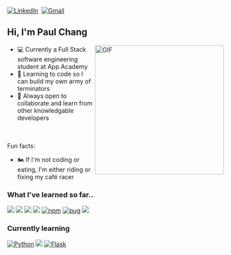 <p>
<a href="https://www.linkedin.com/in/pchang1216/"><img src="https://img.shields.io/badge/linkedin-%230077B5.svg?&style=for-the-badge&logo=linkedin&logoColor=white" alt="LinkedIn" /></a>&nbsp;
<a href="mailto:joonyc88@gmail.com?subject=GitHub"><img src="https://img.shields.io/badge/gmail-%23D14836.svg?&style=for-the-badge&logo=gmail&logoColor=white" alt="Gmail"/></a>&nbsp;
</p>

## Hi, I'm Paul Chang

<img align="right" alt="GIF" src="https://media.giphy.com/media/3oz8xwsGcaZWWB8KyY/giphy.gif" height="300" />

- 💻 Currently a Full Stack software engineering student at App Academy
- 🦾 Learning to code so I can build my own army of terminators
- 🙏 Always open to collaborate and learn from other knowledgable developers


<br/><br/>Fun facts:
- 🏍  If I'm not coding or eating, I'm either riding or fixing my café racer


### What I've learned so far..

<a href="https://developer.mozilla.org/en-US/docs/Web/JavaScript"><img src="https://img.shields.io/badge/-JavaScript-F7DF1E?logo=JavaScript&logoColor=333333" /></a>
<a hidden href="https://developer.mozilla.org/en-US/docs/Web/CSS"><img src="https://img.shields.io/badge/-CSS3-1572B6?logo=CSS3" /></a>
<a hidden href="https://developer.mozilla.org/en-US/docs/Web/HTML"><img src="https://img.shields.io/badge/-HTML5-E34F26?logo=HTML5&logoColor=ffffff" /></a>
<a hidden href="#"><img alt="git" src="https://img.shields.io/badge/-Git-F05032?style=flat-square&logo=git&logoColor=white" /></a>
<a href="https://www.npmjs.com/package/express"><img src="https://img.shields.io/badge/-Express.js-000000?logo=Express" /></a>
<a href="https://www.postgresql.org/"><img src="https://img.shields.io/badge/-PostgreSQL-336791?logo=PostgreSQL&logoColor=white" /></a>
<a href="https://sequelize.org/"><img src="https://img.shields.io/badge/-Sequelize-039BE5" /></a>
<a href="https://www.npmjs.com/"><img alt="npm" src="https://img.shields.io/badge/-NPM-CB3837?style=flat-square&logo=npm&logoColor=white" /></a>
<a href="https://pugjs.org/api/getting-started.html"><img alt="pug" src="https://img.shields.io/badge/-PUG-a86454?logo=Pug&logoColor=white" /></a>
<a href="https://reactjs.org/"><img src="https://img.shields.io/badge/-React-61DAFB?logo=React&logoColor=333333" /></a>

### Currently learning
<a href="https://www.python.org/"><img alt="Python" src="https://img.shields.io/badge/-Python-3776AB?style=flat-square&logo=Python&logoColor=white&" /></a>
<a href="https://redux.js.org/"><img src="https://img.shields.io/badge/-Redux-764ABC?logo=Redux" /></a>
<a href="https://flask.palletsprojects.com/en/1.1.x/"><img alt="Flask" src="https://img.shields.io/badge/-Flask-000000?style=flat-square&logo=Flask&logoColor=white" /></a>

<!-- ### What's next 

? -->
